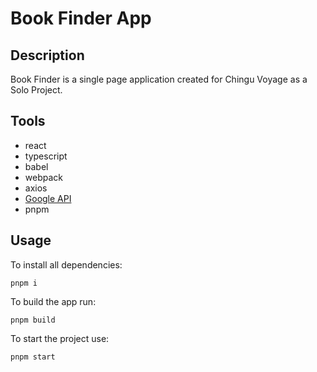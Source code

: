 # Book Finder App

## Description

Book Finder is a single page application created for Chingu Voyage as a Solo Project.

## Tools

- react
- typescript
- babel
- webpack
- axios
- [Google API](https://developers.google.com/books/docs/overview)
- pnpm

## Usage

To install all dependencies:

```
pnpm i
```

To build the app run:

```
pnpm build
```

To start the project use:

```
pnpm start
```
